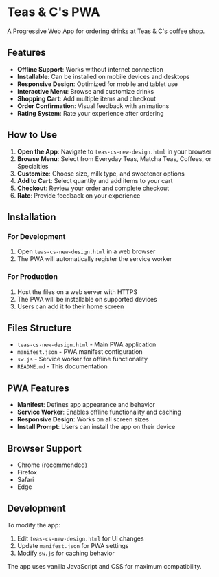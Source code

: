 # Teas & C's PWA

A Progressive Web App for ordering drinks at Teas & C's coffee shop.

## Features

- **Offline Support**: Works without internet connection
- **Installable**: Can be installed on mobile devices and desktops
- **Responsive Design**: Optimized for mobile and tablet use
- **Interactive Menu**: Browse and customize drinks
- **Shopping Cart**: Add multiple items and checkout
- **Order Confirmation**: Visual feedback with animations
- **Rating System**: Rate your experience after ordering

## How to Use

1. **Open the App**: Navigate to `teas-cs-new-design.html` in your browser
2. **Browse Menu**: Select from Everyday Teas, Matcha Teas, Coffees, or Specialties
3. **Customize**: Choose size, milk type, and sweetener options
4. **Add to Cart**: Select quantity and add items to your cart
5. **Checkout**: Review your order and complete checkout
6. **Rate**: Provide feedback on your experience

## Installation

### For Development
1. Open `teas-cs-new-design.html` in a web browser
2. The PWA will automatically register the service worker

### For Production
1. Host the files on a web server with HTTPS
2. The PWA will be installable on supported devices
3. Users can add it to their home screen

## Files Structure

- `teas-cs-new-design.html` - Main PWA application
- `manifest.json` - PWA manifest configuration
- `sw.js` - Service worker for offline functionality
- `README.md` - This documentation

## PWA Features

- **Manifest**: Defines app appearance and behavior
- **Service Worker**: Enables offline functionality and caching
- **Responsive Design**: Works on all screen sizes
- **Install Prompt**: Users can install the app on their device

## Browser Support

- Chrome (recommended)
- Firefox
- Safari
- Edge

## Development

To modify the app:
1. Edit `teas-cs-new-design.html` for UI changes
2. Update `manifest.json` for PWA settings
3. Modify `sw.js` for caching behavior

The app uses vanilla JavaScript and CSS for maximum compatibility.
